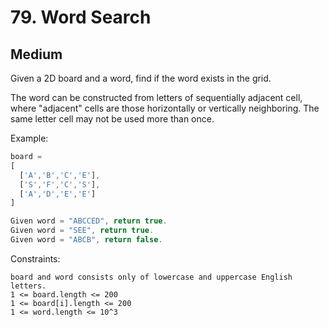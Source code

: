 # 79. Word Search
## Medium

Given a 2D board and a word, find if the word exists in the grid.

The word can be constructed from letters of sequentially adjacent cell, where "adjacent" cells are those horizontally or vertically neighboring. The same letter cell may not be used more than once.

Example:
``` javascript
board =
[
  ['A','B','C','E'],
  ['S','F','C','S'],
  ['A','D','E','E']
]

Given word = "ABCCED", return true.
Given word = "SEE", return true.
Given word = "ABCB", return false.
```
 

Constraints:

    board and word consists only of lowercase and uppercase English letters.
    1 <= board.length <= 200
    1 <= board[i].length <= 200
    1 <= word.length <= 10^3

